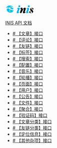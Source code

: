 
<a href="/" class="logo text-center">
	<span class="logo-lg">
		<img src="/assets/img/logo-3.png" alt="" height="30">
	</span>
</a>

<a href="/" class="ml-3 sidebar-title">INIS API 文档</a>

* [# 【文章】接口](api/article)
* [# 【评论】接口](api/comments)
* [# 【友链】接口](api/links)
* [# 【标签】接口](api/tag)
* [# 【搜索】接口](api/search)
* [# 【配置】接口](api/options)
* [# 【音乐】接口](api/music)
* [# 【轮播】接口](api/banner)
* [# 【页面】接口](api/page)
* [# 【用户】接口](api/users)
* [# 【公告】接口](api/placard)
* [# 【文件】接口](api/file)
* [# 【聚合】接口](api/group)
* [# 【验证码】接口](api/verify-code)
* [# 【文章分类】接口](api/article-sort)
* [# 【友链分类】接口](api/links-sort)
* [# 【定位信息】接口](api/location)
* [# 【其他杂项】接口](api/other)